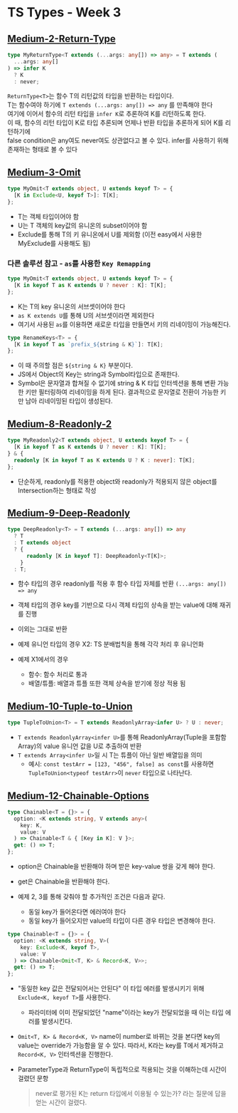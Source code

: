 # TS Types - Week 3

## [Medium-2-Return-Type](./medium/2-return-type.ts)

```ts
type MyReturnType<T extends (...args: any[]) => any> = T extends (
  ...args: any[]
) => infer K
  ? K
  : never;
```

`ReturnType<T>`는 함수 T의 리턴값의 타입을 반환하는 타입이다.  
T는 함수여야 하기에 `T extends (...args: any[]) => any` 를 만족해야 한다  
여기에 이어서 함수의 리턴 타입을 `infer K`로 추론하여 K를 리턴하도록 한다.  
이 때, 함수의 리턴 타입이 K로 타입 추론되며 언제나 반환 타입을 추론하게 되어 K를 리턴하기에  
false condition은 any여도 never여도 상관없다고 볼 수 있다. infer를 사용하기 위해 존재하는 형태로 볼 수 있다

## [Medium-3-Omit](./medium/3-omit.ts)

```ts
type MyOmit<T extends object, U extends keyof T> = {
  [K in Exclude<U, keyof T>]: T[K];
};
```

- T는 객체 타입이어야 함
- U는 T 객체의 key값의 유니온의 subset이어야 함
- Exclude를 통해 T의 키 유니온에서 U를 제외함 (이전 easy에서 사용한 MyExclude를 사용해도 됨)

### 다른 솔루션 참고 - `as`를 사용한 `Key Remapping`

```ts
type MyOmit<T extends object, U extends keyof T> = {
  [K in keyof T as K extends U ? never : K]: T[K];
};
```

- K는 T의 key 유니온의 서브셋이어야 한다
- `as K extends U`를 통해 U의 서브셋이라면 제외한다
- 여기서 사용된 `as`를 이용하면 새로운 타입을 만들면서 키의 리네이밍이 가능해진다.

```ts
type RenameKeys<T> = {
  [K in keyof T as `prefix_${string & K}`]: T[K];
};
```

- 이 때 주의할 점은 `${string & K}` 부분이다.
- JS에서 Object의 Key는 string과 Symbol타입으로 존재한다.
- Symbol은 문자열과 합쳐질 수 없기에 string & K 타입 인터섹션을 통해 변환 가능한 키만 필터링하여 리네이밍을 하게 된다. 결과적으로 문자열로 전환이 가능한 키만 남아 리네이밍된 타입이 생성된다.

## [Medium-8-Readonly-2](./medium/8-readonly-2.ts)

```ts
type MyReadonly2<T extends object, U extends keyof T> = {
  [K in keyof T as K extends U ? never : K]: T[K];
} & {
  readonly [K in keyof T as K extends U ? K : never]: T[K];
};
```

- 단순하게, readonly를 적용한 object와 readonly가 적용되지 않은 object를 Intersection하는 형태로 작성

## [Medium-9-Deep-Readonly](./medium/9-deep-readonly.ts)

```ts
type DeepReadonly<T> = T extends (...args: any[]) => any
  ? T
  : T extends object
  ? {
      readonly [K in keyof T]: DeepReadonly<T[K]>;
    }
  : T;
```

- 함수 타입의 경우 readonly를 적용 후 함수 타입 자체를 반환 `(...args: any[]) => any`
- 객체 타입의 경우 key를 기반으로 다시 객체 타입의 상속을 받는 value에 대해 재귀를 진행
- 이외는 그대로 반환

- 예제 유니언 타입의 경우 X2: TS 분배법칙을 통해 각각 처리 후 유니언화
- 예제 X1에서의 경우
  - 함수: 함수 처리로 통과
  - 배열/튜플: 배열과 튜플 또한 객체 상속을 받기에 정상 적용 됨

## [Medium-10-Tuple-to-Union](./medium/10-tuple-to-union.ts)

```ts
type TupleToUnion<T> = T extends ReadonlyArray<infer U> ? U : never;
```

- `T extends ReadonlyArray<infer U>`를 통해 ReadonlyArray(Tuple을 포함함 Array)의 value 유니언 값을 U로 추출하여 반환
- `T extends Array<infer U>`일 시 T는 튜플이 아닌 일반 배열임을 의미
  - 예시: `const testArr = [123, "456", false] as const`를 사용하면 `TupleToUnion<typeof testArr>`이 `never` 타입으로 나타난다.

## [Medium-12-Chainable-Options](./medium/12-chainable-options.ts)

```ts
type Chainable<T = {}> = {
  option: <K extends string, V extends any>(
    key: K,
    value: V
  ) => Chainable<T & { [Key in K]: V }>;
  get: () => T;
};
```

- option은 Chainable을 반환해야 하며 받은 key-value 쌍을 갖게 해야 한다.
- get은 Chainable을 반환해야 한다.

- 예제 2, 3를 통해 갖춰야 할 추가적인 조건은 다음과 같다.
  - 동일 key가 들어온다면 에러여야 한다
  - 동일 key가 들어오지만 value의 타입이 다른 경우 타입은 변경해야 한다.

```ts
type Chainable<T = {}> = {
  option: <K extends string, V>(
    key: Exclude<K, keyof T>,
    value: V
  ) => Chainable<Omit<T, K> & Record<K, V>>;
  get: () => T;
};
```

- "동일한 key 값은 전달되어서는 안된다" 이 타입 에러를 발생시키기 위해 `Exclude<K, keyof T>`를 사용한다.

  - 파라미터에 이미 전달되었던 "name"이라는 key가 전달되었을 때 이는 타입 에러를 발생시킨다.

- `Omit<T, K> & Record<K, V>` name이 number로 바뀌는 것을 본다면 key의 value는 override가 가능함을 알 수 있다.
  따라서, K라는 key를 T에서 제거하고 `Record<K, V>` 인터섹션을 진행한다.

- ParameterType과 ReturnType이 독립적으로 적용되는 것을 이해하는데 시간이 걸렸던 문항
  > never로 평가된 K는 return 타입에서 이용될 수 있는가? 라는 질문에 답을 얻는 시간이 걸렸다.
